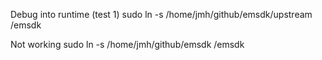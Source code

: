 
Debug into runtime (test 1)
sudo ln -s /home/jmh/github/emsdk/upstream /emsdk

Not working
sudo ln -s /home/jmh/github/emsdk /emsdk

